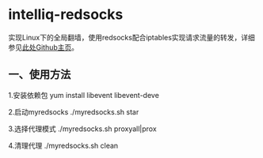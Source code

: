 # intelliq-redsocks
实现Linux下的全局翻墙，使用redsocks配合iptables实现请求流量的转发，详细参见[此处Github主页](https://github.com/darkk/redsocks)。

## 一、使用方法

1.安装依赖包 yum install libevent libevent-deve

2.启动myredsocks ./myredsocks.sh star

3.选择代理模式 ./myredsocks.sh proxyall|prox


4.清理代理  ./myredsocks.sh clean
